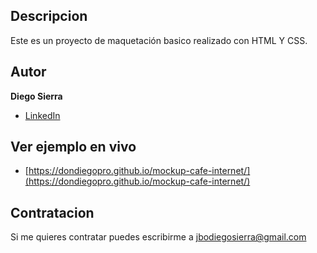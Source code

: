 ## Descripcion

Este es un proyecto de maquetación basico realizado con HTML Y CSS.

## Autor

**Diego Sierra**

* [LinkedIn](https://www.linkedin.com/in/dondiegopro)

## Ver ejemplo en vivo

* [https://dondiegopro.github.io/mockup-cafe-internet/](https://dondiegopro.github.io/mockup-cafe-internet/) 
  
## Contratacion
Si me quieres contratar puedes escribirme a jbodiegosierra@gmail.com
